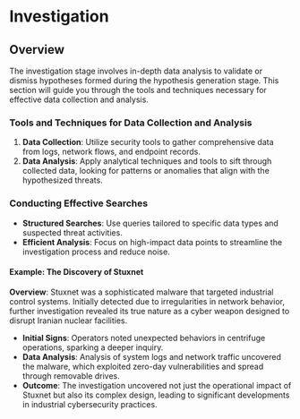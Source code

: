 # Investigation

## Overview <a href="#overview" id="overview"></a>

The investigation stage involves in-depth data analysis to validate or dismiss hypotheses formed during the hypothesis generation stage. This section will guide you through the tools and techniques necessary for effective data collection and analysis.

### **Tools and Techniques for Data Collection and Analysis** <a href="#tools-and-techniques-for-data-collection-and-analysis" id="tools-and-techniques-for-data-collection-and-analysis"></a>

1. **Data Collection**: Utilize security tools to gather comprehensive data from logs, network flows, and endpoint records.
2. **Data Analysis**: Apply analytical techniques and tools to sift through collected data, looking for patterns or anomalies that align with the hypothesized threats.

### **Conducting Effective Searches** <a href="#conducting-effective-searches" id="conducting-effective-searches"></a>

* **Structured Searches**: Use queries tailored to specific data types and suspected threat activities.
* **Efficient Analysis**: Focus on high-impact data points to streamline the investigation process and reduce noise.

#### **Example: The Discovery of Stuxnet** <a href="#example-the-discovery-of-stuxnet" id="example-the-discovery-of-stuxnet"></a>

**Overview**: Stuxnet was a sophisticated malware that targeted industrial control systems. Initially detected due to irregularities in network behavior, further investigation revealed its true nature as a cyber weapon designed to disrupt Iranian nuclear facilities.

* **Initial Signs**: Operators noted unexpected behaviors in centrifuge operations, sparking a deeper inquiry.
* **Data Analysis**: Analysis of system logs and network traffic uncovered the malware, which exploited zero-day vulnerabilities and spread through removable drives.
* **Outcome**: The investigation uncovered not just the operational impact of Stuxnet but also its complex design, leading to significant developments in industrial cybersecurity practices.
